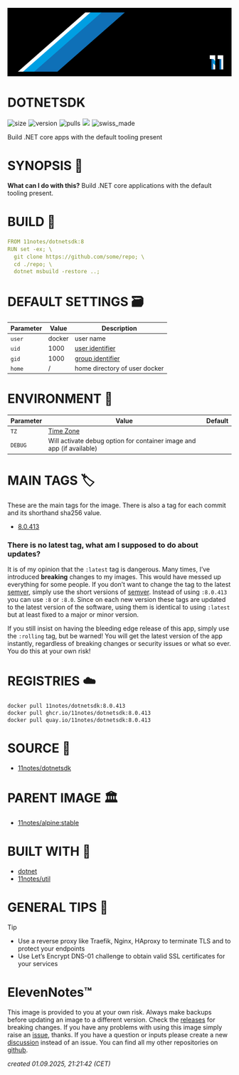 ![banner](https://github.com/11notes/defaults/blob/main/static/img/banner.png?raw=true)

# DOTNETSDK
![size](https://img.shields.io/docker/image-size/11notes/dotnetsdk/8.0.413?color=0eb305)![5px](https://github.com/11notes/defaults/blob/main/static/img/transparent5x2px.png?raw=true)![version](https://img.shields.io/docker/v/11notes/dotnetsdk/8.0.413?color=eb7a09)![5px](https://github.com/11notes/defaults/blob/main/static/img/transparent5x2px.png?raw=true)![pulls](https://img.shields.io/docker/pulls/11notes/dotnetsdk?color=2b75d6)![5px](https://github.com/11notes/defaults/blob/main/static/img/transparent5x2px.png?raw=true)[<img src="https://img.shields.io/github/issues/11notes/docker-DOTNETSDK?color=7842f5">](https://github.com/11notes/docker-DOTNETSDK/issues)![5px](https://github.com/11notes/defaults/blob/main/static/img/transparent5x2px.png?raw=true)![swiss_made](https://img.shields.io/badge/Swiss_Made-FFFFFF?labelColor=FF0000&logo=data:image/svg%2bxml;base64,PHN2ZyB2ZXJzaW9uPSIxIiB3aWR0aD0iNTEyIiBoZWlnaHQ9IjUxMiIgdmlld0JveD0iMCAwIDMyIDMyIiB4bWxucz0iaHR0cDovL3d3dy53My5vcmcvMjAwMC9zdmciPgogIDxyZWN0IHdpZHRoPSIzMiIgaGVpZ2h0PSIzMiIgZmlsbD0idHJhbnNwYXJlbnQiLz4KICA8cGF0aCBkPSJtMTMgNmg2djdoN3Y2aC03djdoLTZ2LTdoLTd2LTZoN3oiIGZpbGw9IiNmZmYiLz4KPC9zdmc+)

Build .NET core apps with the default tooling present

# SYNOPSIS 📖
**What can I do with this?** Build .NET core applications with the default tooling present.

# BUILD 🚧
```yaml
FROM 11notes/dotnetsdk:8
RUN set -ex; \
  git clone https://github.com/some/repo; \
  cd ./repo; \
  dotnet msbuild -restore ..;
```

# DEFAULT SETTINGS 🗃️
| Parameter | Value | Description |
| --- | --- | --- |
| `user` | docker | user name |
| `uid` | 1000 | [user identifier](https://en.wikipedia.org/wiki/User_identifier) |
| `gid` | 1000 | [group identifier](https://en.wikipedia.org/wiki/Group_identifier) |
| `home` | / | home directory of user docker |

# ENVIRONMENT 📝
| Parameter | Value | Default |
| --- | --- | --- |
| `TZ` | [Time Zone](https://en.wikipedia.org/wiki/List_of_tz_database_time_zones) | |
| `DEBUG` | Will activate debug option for container image and app (if available) | |

# MAIN TAGS 🏷️
These are the main tags for the image. There is also a tag for each commit and its shorthand sha256 value.

* [8.0.413](https://hub.docker.com/r/11notes/dotnetsdk/tags?name=8.0.413)

### There is no latest tag, what am I supposed to do about updates?
It is of my opinion that the ```:latest``` tag is dangerous. Many times, I’ve introduced **breaking** changes to my images. This would have messed up everything for some people. If you don’t want to change the tag to the latest [semver](https://semver.org/), simply use the short versions of [semver](https://semver.org/). Instead of using ```:8.0.413``` you can use ```:8``` or ```:8.0```. Since on each new version these tags are updated to the latest version of the software, using them is identical to using ```:latest``` but at least fixed to a major or minor version.

If you still insist on having the bleeding edge release of this app, simply use the ```:rolling``` tag, but be warned! You will get the latest version of the app instantly, regardless of breaking changes or security issues or what so ever. You do this at your own risk!

# REGISTRIES ☁️
```
docker pull 11notes/dotnetsdk:8.0.413
docker pull ghcr.io/11notes/dotnetsdk:8.0.413
docker pull quay.io/11notes/dotnetsdk:8.0.413
```

# SOURCE 💾
* [11notes/dotnetsdk](https://github.com/11notes/docker-DOTNETSDK)

# PARENT IMAGE 🏛️
* [11notes/alpine:stable](https://hub.docker.com/r/11notes/alpine)

# BUILT WITH 🧰
* [dotnet](https://dotnet.microsoft.com/en-us/)
* [11notes/util](https://github.com/11notes/docker-util)

# GENERAL TIPS 📌
> [!TIP]
>* Use a reverse proxy like Traefik, Nginx, HAproxy to terminate TLS and to protect your endpoints
>* Use Let’s Encrypt DNS-01 challenge to obtain valid SSL certificates for your services

# ElevenNotes™️
This image is provided to you at your own risk. Always make backups before updating an image to a different version. Check the [releases](https://github.com/11notes/docker-dotnetsdk/releases) for breaking changes. If you have any problems with using this image simply raise an [issue](https://github.com/11notes/docker-dotnetsdk/issues), thanks. If you have a question or inputs please create a new [discussion](https://github.com/11notes/docker-dotnetsdk/discussions) instead of an issue. You can find all my other repositories on [github](https://github.com/11notes?tab=repositories).

*created 01.09.2025, 21:21:42 (CET)*